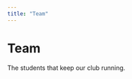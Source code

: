 ```yaml
---
title: "Team"
---
```


<h1 class="text-outline-shadow before:content-['Team'] text-center !mb-0">Team</h1>
<p class="text-center">The students that keep our club running.</p>

<div class="mt-8 grid grid-cols-2 lg:grid-cols-3 gap-2 lg:max-w-2xl mx-auto">

<TeamMember name="Gaurav Gupta" title="Co-President" src="images/team/angad-bhargav.png"></TeamMember>
<TeamMember name="Helen Hoang" title="Co-President" src="images/team/helen-hoang.png"></TeamMember>
<TeamMember name="Ryan Nguyen" title="Secretary/Treasurer" src="images/team/vivaan-vora.png"></TeamMember>
<TeamMember name="Samantha St. Clair" title="HPMS Branch Director" src="images/team/anonymous-profile.png"></TeamMember>
<TeamMember name="Brayden Yin" title="PMS Branch Director" src="images/team/gaurav-gupta.png"></TeamMember>
<TeamMember name="Kethan Vegunta" title="HMS Branch Director" src="images/team/arnav-dhole.png"></TeamMember>

</div>
